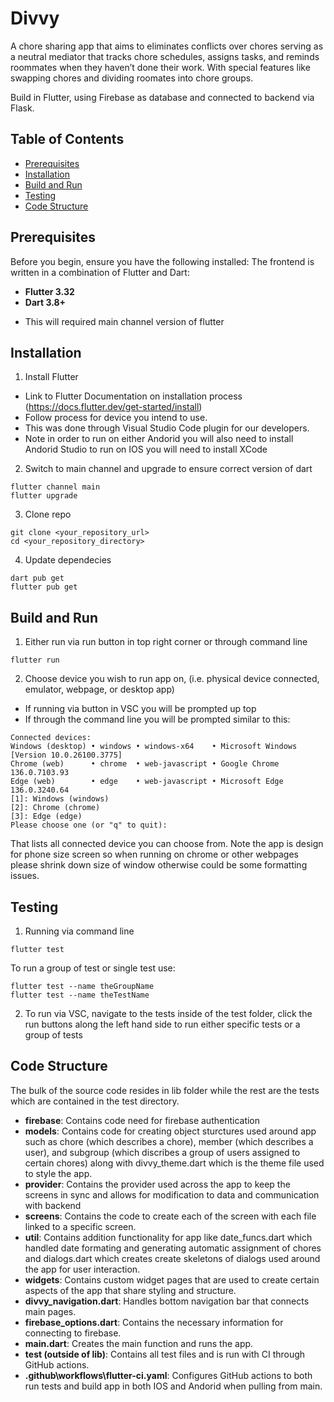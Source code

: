 # Divvy

A chore sharing app that aims to eliminates conflicts over chores serving as a neutral mediator that tracks chore schedules, assigns tasks, and reminds roommates when they haven’t done their work. With special features like swapping chores and dividing roomates into chore groups.

Build in Flutter, using Firebase as database and connected to backend via Flask.

## Table of Contents
* [Prerequisites](#prerequisites)
* [Installation](#installation)
* [Build and Run](#build-and-run)
* [Testing](#testing)
* [Code Structure](#code-structure)


## Prerequisites
Before you begin, ensure you have the following installed:
The frontend is written in a combination of Flutter and Dart:
* **Flutter 3.32** 
* **Dart 3.8+** 
- This will required main channel version of flutter

## Installation
1. Install Flutter
- Link to Flutter Documentation on installation process (https://docs.flutter.dev/get-started/install)
- Follow process for device you intend to use.
- This was done through Visual Studio Code plugin for our developers.
- Note in order to run on either Andorid you will also need to install Andorid Studio to run on IOS you will need to install XCode

2. Switch to main channel and upgrade to ensure correct version of dart
```
flutter channel main
flutter upgrade
```
3. Clone repo 
```
git clone <your_repository_url>
cd <your_repository_directory>
```
4. Update dependecies
```
dart pub get
flutter pub get
```

## Build and Run
1. Either run via run button in top right corner or through command line
```
flutter run
```
2. Choose device you wish to run app on, (i.e. physical device connected, emulator, webpage, or desktop app)
- If running via button in VSC you will be prompted up top
- If through the command line you will be prompted similar to this:
```
Connected devices:
Windows (desktop) • windows • windows-x64    • Microsoft Windows [Version 10.0.26100.3775]
Chrome (web)      • chrome  • web-javascript • Google Chrome 136.0.7103.93
Edge (web)        • edge    • web-javascript • Microsoft Edge 136.0.3240.64
[1]: Windows (windows)
[2]: Chrome (chrome)
[3]: Edge (edge)
Please choose one (or "q" to quit):
```
That lists all connected device you can choose from.
Note the app is design for phone size screen so when running on chrome or other webpages please shrink down size of window otherwise could be some formatting issues.

## Testing 
1. Running via command line 
```
flutter test
```
To run a group of test or single test use:
```
flutter test --name theGroupName
flutter test --name theTestName 
```
2. To run via VSC, navigate to the tests inside of the test folder, click the run buttons along the left hand side to run either specific tests or a group of tests

## Code Structure
The bulk of the source code resides in lib folder while the rest are the tests which are contained in the test directory.
* **firebase**: Contains code need for firebase authentication
* **models**: Contains code for creating object sturctures used around app such as chore (which describes a chore), member (which describes a user), and subgroup (which discribes a group of users assigned to certain chores) along with divvy_theme.dart which is the theme file used to style the app.
* **provider**: Contains the provider used across the app to keep the screens in sync and allows for modification to data and communication with backend
* **screens**: Contains the code to create each of the screen with each file linked to a specific screen.
* **util**: Contains addition functionality for app like date_funcs.dart which handled date formating and generating automatic assignment of chores and dialogs.dart which creates create skeletons of dialogs used around the app for user interaction.
* **widgets**: Contains custom widget pages that are used to create certain aspects of the app that share styling and structure.
* **divvy_navigation.dart**: Handles bottom navigation bar that connects main pages.
* **firebase_options.dart**: Contains the necessary information for connecting to firebase.
* **main.dart**: Creates the main function and runs the app.
* **test (outside of lib)**: Contains all test files and is run with CI through GitHub actions.
* **.github\workflows\flutter-ci.yaml**: Configures GitHub actions to both run tests and build app in both IOS and Andorid when pulling from main.

